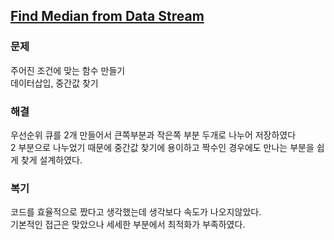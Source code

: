 ## [Find Median from Data Stream](https://leetcode.com/problems/find-median-from-data-stream/?envType=problem-list-v2&envId=rab78cw1)

### 문제
주어진 조건에 맞는 함수 만들기<br/>
데이터삽입, 중간값 찾기

### 해결
우선순위 큐를 2개 만들어서 큰쪽부분과 작은쪽 부분 두개로 나누어 저장하였다 <br/>
2 부분으로 나누었기 때문에 중간값 찾기에 용이하고 짝수인 경우에도 만나는 부분을 쉽게 찾게 설계하였다.

### 복기
코드를 효율적으로 짰다고 생각했는데 생각보다 속도가 나오지않았다.<br/>
기본적인 접근은 맞았으나 세세한 부분에서 최적화가 부족하였다.
